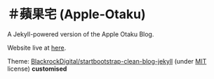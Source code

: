 # ＃蘋果宅 (Apple-Otaku)

A Jekyll-powered version of the Apple Otaku Blog.

Website live at [here](https://otaku-blog.loyi.dev/).

Theme: [BlackrockDigital/startbootstrap-clean-blog-jekyll](https://github.com/BlackrockDigital/startbootstrap-clean-blog-jekyll) (under [MIT](https://github.com/BlackrockDigital/startbootstrap-clean-blog-jekyll/blob/gh-pages/LICENSE) license) **customised**
